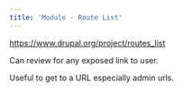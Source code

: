 ```yaml
---
title: 'Module - Route List'
---
```


https://www.drupal.org/project/routes_list

Can review for any exposed link to user.

Useful to get to a URL especially admin urls.